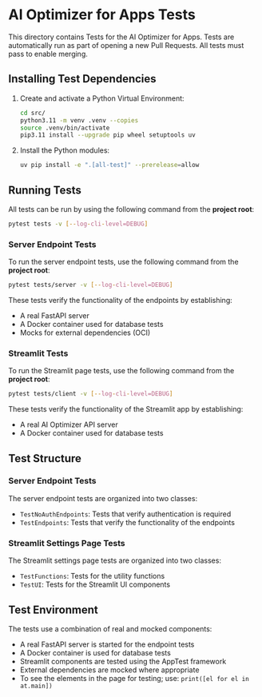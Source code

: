 # AI Optimizer for Apps Tests
<!-- spell-checker:ignore streamlit, venv, setuptools, pytest -->

This directory contains Tests for the AI Optimizer for Apps.  Tests are automatically
run as part of opening a new Pull Requests.  All tests must pass to enable merging.

## Installing Test Dependencies

1. Create and activate a Python Virtual Environment:

   ```bash
   cd src/
   python3.11 -m venv .venv --copies
   source .venv/bin/activate
   pip3.11 install --upgrade pip wheel setuptools uv
   ```

1. Install the Python modules:

   ```bash
   uv pip install -e ".[all-test]" --prerelease=allow
   ```

## Running Tests

All tests can be run by using the following command from the **project root**:

```bash
pytest tests -v [--log-cli-level=DEBUG]
```

### Server Endpoint Tests

To run the server endpoint tests, use the following command from the **project root**:

```bash
pytest tests/server -v [--log-cli-level=DEBUG]
```

These tests verify the functionality of the endpoints by establishing:
- A real FastAPI server
- A Docker container used for database tests
- Mocks for external dependencies (OCI)

### Streamlit Tests

To run the Streamlit page tests, use the following command from the **project root**:

```bash
pytest tests/client -v [--log-cli-level=DEBUG]
```

These tests verify the functionality of the Streamlit app by establishing:
- A real AI Optimizer API server 
- A Docker container used for database tests

## Test Structure

### Server Endpoint Tests

The server endpoint tests are organized into two classes:
- `TestNoAuthEndpoints`: Tests that verify authentication is required
- `TestEndpoints`: Tests that verify the functionality of the endpoints

### Streamlit Settings Page Tests

The Streamlit settings page tests are organized into two classes:
- `TestFunctions`: Tests for the utility functions
- `TestUI`: Tests for the Streamlit UI components

## Test Environment

The tests use a combination of real and mocked components:
- A real FastAPI server is started for the endpoint tests
- A Docker container is used for database tests
- Streamlit components are tested using the AppTest framework
- External dependencies are mocked where appropriate 
- To see the elements in the page for testing; use: `print([el for el in at.main])`
